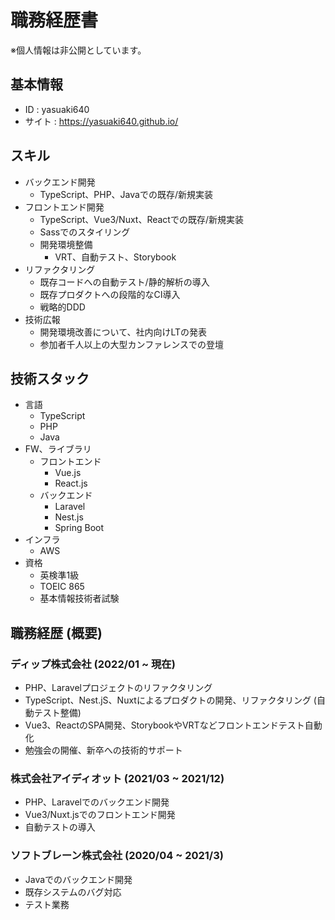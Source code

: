 # 職務経歴書

※個人情報は非公開としています。

## 基本情報

- ID : yasuaki640
- サイト : https://yasuaki640.github.io/

## スキル

- バックエンド開発
  - TypeScript、PHP、Javaでの既存/新規実装
- フロントエンド開発
  - TypeScript、Vue3/Nuxt、Reactでの既存/新規実装
  - Sassでのスタイリング
  - 開発環境整備
    - VRT、自動テスト、Storybook
- リファクタリング
  - 既存コードへの自動テスト/静的解析の導入
  - 既存プロダクトへの段階的なCI導入
  - 戦略的DDD
- 技術広報
  - 開発環境改善について、社内向けLTの発表
  - 参加者千人以上の大型カンファレンスでの登壇

## 技術スタック

- 言語
  - TypeScript
  - PHP
  - Java
- FW、ライブラリ
  - フロントエンド
    - Vue.js
    - React.js
  - バックエンド
    - Laravel
    - Nest.js
    - Spring Boot
- インフラ
  - AWS
- 資格
  - 英検準1級
  - TOEIC 865
  - 基本情報技術者試験

## 職務経歴 (概要)

### ディップ株式会社 (2022/01 ~ 現在)

- PHP、Laravelプロジェクトのリファクタリング
- TypeScript、Nest.jS、Nuxtによるプロダクトの開発、リファクタリング (自動テスト整備)
- Vue3、ReactのSPA開発、StorybookやVRTなどフロントエンドテスト自動化
- 勉強会の開催、新卒への技術的サポート

### 株式会社アイディオット (2021/03 ~ 2021/12)

- PHP、Laravelでのバックエンド開発
- Vue3/Nuxt.jsでのフロントエンド開発
- 自動テストの導入

### ソフトブレーン株式会社 (2020/04 ~ 2021/3)

- Javaでのバックエンド開発
- 既存システムのバグ対応
- テスト業務
